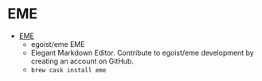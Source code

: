 # EME
- [EME](https://github.com/egoist/eme)
  -  egoist/eme EME     
  - Elegant Markdown Editor. Contribute to egoist/eme development by creating an account on GitHub.
  - `brew cask install eme`
